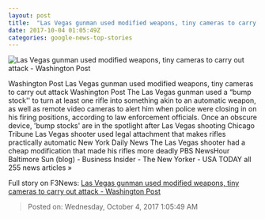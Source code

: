 ```yaml
---
layout: post
title:  "Las Vegas gunman used modified weapons, tiny cameras to carry out attack - Washington Post"
date: 2017-10-04 01:05:49Z
categories: google-news-top-stories
---
```


![Las Vegas gunman used modified weapons, tiny cameras to carry out attack - Washington Post](https://img.washingtonpost.com/rf/image_1484w/2010-2019/WashingtonPost/2017/10/03/National-Security/Images/APTOPIX_Las_Vegas_Shooting_83344-fbc3d.jpg?t=20170517)

Washington Post Las Vegas gunman used modified weapons, tiny cameras to carry out attack Washington Post The Las Vegas gunman used a “bump stock'' to turn at least one rifle into something akin to an automatic weapon, as well as remote video cameras to alert him when police were closing in on his firing positions, according to law enforcement officials. Once an obscure device, 'bump stocks' are in the spotlight after Las Vegas shooting Chicago Tribune Las Vegas shooter used legal attachment that makes rifles practically automatic New York Daily News The Las Vegas shooter had a cheap modification that made his rifles more deadly PBS NewsHour Baltimore Sun (blog) - Business Insider - The New Yorker - USA TODAY all 255 news articles »


Full story on F3News: [Las Vegas gunman used modified weapons, tiny cameras to carry out attack - Washington Post](http://www.f3nws.com/n/jucmXF)

> Posted on: Wednesday, October 4, 2017 1:05:49 AM
